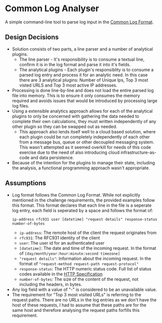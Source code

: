 # Common Log Analyser

A simple command-line tool to parse log input in the [Common Log Format](https://www.w3.org/Daemon/User/Config/Logging.html#common-logfile-format).

## Design Decisions

- Solution consists of two parts, a line parser and a number of analytical plugins.
  - The line parser - It's responsibility is to consume a textual line, confirm it is in the log format and parse it into it's fields.
  - The analytical plugins - Each plugin's responsiblity is to consume a parsed log entry and process it for an analytic need. In this case there are 3 analytical plugins: Number of Unique Ips, Top 3 most visted URLS and Top 3 most active IP addresses.
- Processing is done line-by-line and does not load the entire parsed log file into memory. This is to ensure it only consumes the memory required and avoids issues that would be introduced by processing large log files.
- Using a extensible analytics approach allows for each of the analytical plugins to only be concerned with gathering the data needed to complete their own calculations, they must written independently of any other plugin so they can be swapped out as needed.
  - This approach also lends itself well to a cloud based solution, where each plugin could be run completely independently of each other from a message bus, queue or other decoupled messaging system. This wasn't attempted as it seemed overkill for needs of this code exercise due to the need of also introducing cloud infrastructure-as-code and data persistence.
- Because of the intention for the plugins to manage their state, including the analysis, a functional programming approach wasn't appropriate.

## Assumptions

- Log format follows the Common Log Format. While not explicitly mentioned in the challenge requirements, the provided examples follow this format. This format declares that each line in the file is a seperate log entry, each field is seperated by a space and follows the format of:
  ```
  ip-address rfc931 user [datetime] "request details" response-status number-of-bytes
  ```
  - `ip-address`: The remote host of the client the request originates from
  - `rfc931`: The RFC931 identity of the client
  - `user`: The user id for an authenticated user
  - `[datetime]`: The date and time of the incoming request. In the format of `[day/month/year:hour:minute:second timezone]`
  - `"request details"`: Information about the incoming request. In the format of `"request-method request-path request-protocol"`
  - `response-status`: The HTTP numeric status code. Full list of status codes available in the [HTTP Specification](http://www.w3.org/Protocols/rfc2616/rfc2616.txt)
  - `number-of-bytes`: The size of the content of the request, not including the headers, in bytes.
- Any log field with a value of "-" is considered to be an unavailable value.
- The requirement for "Top 3 most visited URLs" is referring to the request paths. There are no URLs in the log entries as we don't have the host of these requests, I had to assume that these paths are for the same host and therefore analysing the request paths forfills this requirement.

